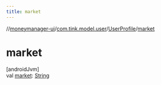 ```yaml
---
title: market
---
```

//[moneymanager-ui](../../../index.html)/[com.tink.model.user](../index.html)/[UserProfile](index.html)/[market](market.html)



# market



[androidJvm]\
val [market](market.html): [String](https://kotlinlang.org/api/latest/jvm/stdlib/kotlin/-string/index.html)




